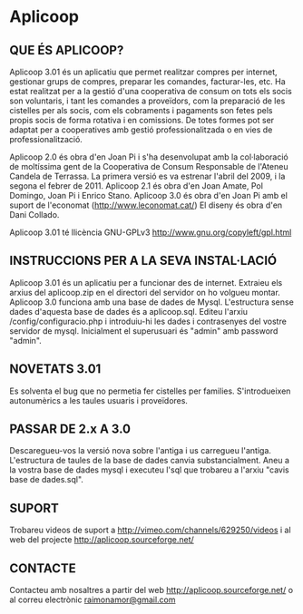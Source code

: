 # Aplicoop

## QUE ÉS APLICOOP?

Aplicoop 3.01 és un aplicatiu que permet realitzar compres per internet, gestionar grups de compres, preparar les comandes, facturar-les, etc. Ha estat realitzat per a la gestió d'una cooperativa de consum on tots els socis son voluntaris, i tant les comandes a proveïdors, com la preparació de les cistelles per als socis, com els cobraments i pagaments son fetes pels propis socis de forma rotativa i en comissions. De totes formes pot ser adaptat per a cooperatives amb gestió professionalitzada o en vies de professionalització.

Aplicoop 2.0 és obra d'en Joan Pi i s'ha desenvolupat amb la col·laboració de moltíssima gent de la Cooperativa de Consum Responsable de l'Ateneu Candela de Terrassa. La primera versió es va estrenar l'abril del 2009, i la segona el febrer de 2011.
Aplicoop 2.1 és obra d'en Joan Amate, Pol Domingo, Joan Pi i Enrico Stano.
Aplicoop 3.0 és obra d'en Joan Pi amb el suport de l'economat (http://www.leconomat.cat/) 
El diseny és obra d'en Dani Collado.

Aplicoop 3.01 té llicència GNU-GPLv3 http://www.gnu.org/copyleft/gpl.html


## INSTRUCCIONS PER A LA SEVA INSTAL·LACIÓ

Aplicoop 3.01 és un aplicatiu per a funcionar des de internet. Extraieu els arxius del aplicoop.zip en el directori del servidor on ho volgueu montar. Aplicoop 3.0 funciona amb una base de dades de Mysql. L'estructura sense dades d'aquesta base de dades és a aplicoop.sql. Editeu l'arxiu /config/configuracio.php i introduiu-hi les dades i contrasenyes del vostre servidor de mysql. Inicialment el superusuari és "admin" amb password "admin".

## NOVETATS 3.01
Es solventa el bug que no permetia fer cistelles per families. S'introdueixen autonumèrics a les taules usuaris i proveïdores.


## PASSAR DE 2.x A 3.0
Descaregueu-vos la versió nova sobre l'antiga i us carregueu l'antiga. L'estructura de taules de la base de dades canvia substancialment. Aneu a la vostra base de dades mysql i executeu l'sql que trobareu a l'arxiu "cavis base de dades.sql".


## SUPORT

Trobareu videos de suport a http://vimeo.com/channels/629250/videos i al web del projecte http://aplicoop.sourceforge.net/


## CONTACTE

Contacteu amb nosaltres a partir del web http://aplicoop.sourceforge.net/ o al correu electrònic raimonamor@gmail.com
